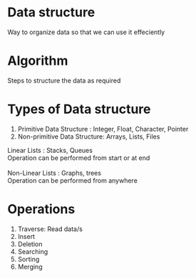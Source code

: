 # Data structure

Way to organize data so that we can use it effeciently

# Algorithm

Steps to structure the data as required

# Types of Data structure

1. Primitive Data Structure : Integer, Float, Character, Pointer
2. Non-primitive Data Structure: Arrays, Lists, Files

Linear Lists : Stacks, Queues <br>
Operation can be performed from start or at end <br><br>
Non-Linear Lists : Graphs, trees <br>
Operation can be performed from anywhere

# Operations

1. Traverse: Read data/s
2. Insert
3. Deletion
4. Searching
5. Sorting
6. Merging
